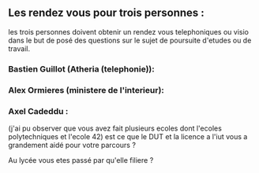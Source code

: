 ## Les rendez vous pour trois personnes  :

les trois personnes doivent obtenir un rendez vous telephoniques ou visio dans le but de posé des questions sur le sujet de poursuite d'etudes ou de travail. 

### Bastien Guillot (Atheria (telephonie)):










### Alex Ormieres (ministere de l'interieur):






### Axel Cadeddu :

(j'ai pu observer que vous avez fait plusieurs ecoles dont l'ecoles polytechniques et l'ecole 42) est ce que le DUT et la licence a l'iut vous a grandement aidé pour votre parcours ?

Au lycée vous etes passé par qu'elle filiere ? 